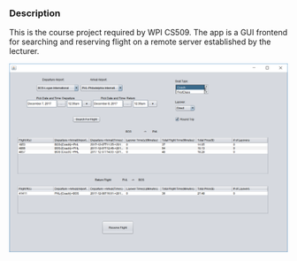 ### Description
This is the course project required by WPI CS509. The app is a GUI frontend for searching and reserving flight on 
a remote server established by the lecturer. 

![App screenshot](https://github.com/AlvinJian/CS509_Team1/raw/master/app-screenshot.png)
